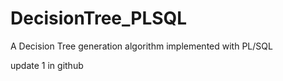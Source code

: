 DecisionTree_PLSQL
==================

A Decision Tree generation algorithm implemented with PL/SQL

update 1 in github
